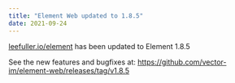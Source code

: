 ```yaml
---
title: "Element Web updated to 1.8.5"
date: 2021-09-24
---
```

[leefuller.io/element](https://leefuller.io/element) has been updated to Element 1.8.5

See the new features and bugfixes at: https://github.com/vector-im/element-web/releases/tag/v1.8.5